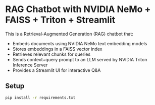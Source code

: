 # RAG Chatbot with NVIDIA NeMo + FAISS + Triton + Streamlit

This is a Retrieval-Augmented Generation (RAG) chatbot that:

- Embeds documents using NVIDIA NeMo text embedding models
- Stores embeddings in a FAISS vector index
- Retrieves relevant chunks for queries
- Sends context+query prompt to an LLM served by NVIDIA Triton Inference Server
- Provides a Streamlit UI for interactive Q&A

## Setup

```bash
pip install -r requirements.txt
